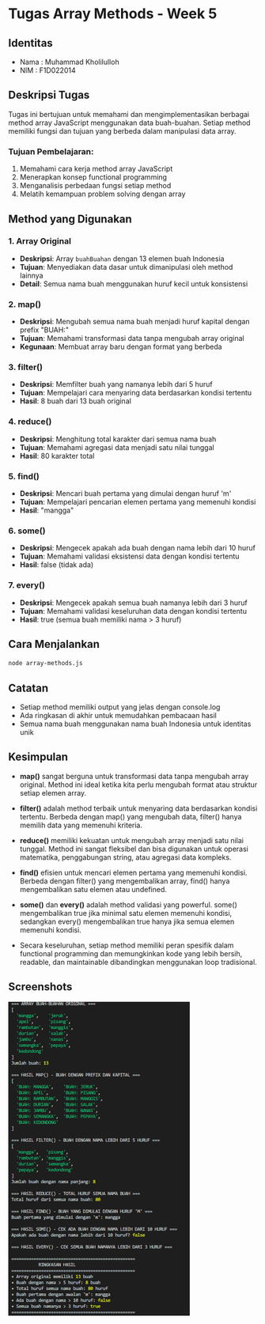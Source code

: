 # Tugas Array Methods - Week 5

## Identitas

-   Nama : Muhammad Kholilulloh
-   NIM : F1D022014

## Deskripsi Tugas

Tugas ini bertujuan untuk memahami dan mengimplementasikan berbagai method array JavaScript menggunakan data buah-buahan. Setiap method memiliki fungsi dan tujuan yang berbeda dalam manipulasi data array.

### Tujuan Pembelajaran:

1. Memahami cara kerja method array JavaScript
2. Menerapkan konsep functional programming
3. Menganalisis perbedaan fungsi setiap method
4. Melatih kemampuan problem solving dengan array

## Method yang Digunakan

### 1. Array Original

-   **Deskripsi**: Array `buahBuahan` dengan 13 elemen buah Indonesia
-   **Tujuan**: Menyediakan data dasar untuk dimanipulasi oleh method lainnya
-   **Detail**: Semua nama buah menggunakan huruf kecil untuk konsistensi

### 2. map()

-   **Deskripsi**: Mengubah semua nama buah menjadi huruf kapital dengan prefix "BUAH:"
-   **Tujuan**: Memahami transformasi data tanpa mengubah array original
-   **Kegunaan**: Membuat array baru dengan format yang berbeda

### 3. filter()

-   **Deskripsi**: Memfilter buah yang namanya lebih dari 5 huruf
-   **Tujuan**: Mempelajari cara menyaring data berdasarkan kondisi tertentu
-   **Hasil**: 8 buah dari 13 buah original

### 4. reduce()

-   **Deskripsi**: Menghitung total karakter dari semua nama buah
-   **Tujuan**: Memahami agregasi data menjadi satu nilai tunggal
-   **Hasil**: 80 karakter total

### 5. find()

-   **Deskripsi**: Mencari buah pertama yang dimulai dengan huruf 'm'
-   **Tujuan**: Mempelajari pencarian elemen pertama yang memenuhi kondisi
-   **Hasil**: "mangga"

### 6. some()

-   **Deskripsi**: Mengecek apakah ada buah dengan nama lebih dari 10 huruf
-   **Tujuan**: Memahami validasi eksistensi data dengan kondisi tertentu
-   **Hasil**: false (tidak ada)

### 7. every()

-   **Deskripsi**: Mengecek apakah semua buah namanya lebih dari 3 huruf
-   **Tujuan**: Memahami validasi keseluruhan data dengan kondisi tertentu
-   **Hasil**: true (semua buah memiliki nama > 3 huruf)

## Cara Menjalankan

```bash
node array-methods.js
```

## Catatan

-   Setiap method memiliki output yang jelas dengan console.log
-   Ada ringkasan di akhir untuk memudahkan pembacaan hasil
-   Semua nama buah menggunakan nama buah Indonesia untuk identitas unik

## Kesimpulan

-   **map()** sangat berguna untuk transformasi data tanpa mengubah array original. Method ini ideal ketika kita perlu mengubah format atau struktur setiap elemen array.

-   **filter()** adalah method terbaik untuk menyaring data berdasarkan kondisi tertentu. Berbeda dengan map() yang mengubah data, filter() hanya memilih data yang memenuhi kriteria.

-   **reduce()** memiliki kekuatan untuk mengubah array menjadi satu nilai tunggal. Method ini sangat fleksibel dan bisa digunakan untuk operasi matematika, penggabungan string, atau agregasi data kompleks.

-   **find()** efisien untuk mencari elemen pertama yang memenuhi kondisi. Berbeda dengan filter() yang mengembalikan array, find() hanya mengembalikan satu elemen atau undefined.

-   **some()** dan **every()** adalah method validasi yang powerful. some() mengembalikan true jika minimal satu elemen memenuhi kondisi, sedangkan every() mengembalikan true hanya jika semua elemen memenuhi kondisi.

-   Secara keseluruhan, setiap method memiliki peran spesifik dalam functional programming dan memungkinkan kode yang lebih bersih, readable, dan maintainable dibandingkan menggunakan loop tradisional.

## Screenshots

![Screenshot of the output](image.png)
